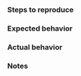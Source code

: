### Steps to reproduce
<!-- Tell us how we can reproduce -->

### Expected behavior
<!-- Tell us what should happen -->

### Actual behavior
<!-- Tell us what happens instead -->

### Notes
